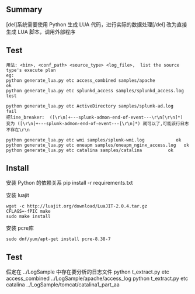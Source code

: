 ## Summary

[del]系统需要使用 Python 生成 LUA 代码，进行实际的数据处理[/del]
改为直接生成 LUA 脚本，调用外部程序

## Test

    用法: <bin>, <conf_path> <source_type> <log_file>,  list the source type's execute plan
    eg:
    python generate_lua.py etc access_combined samples/apache                  ok
    python generate_lua.py etc splunkd_access samples/splunkd_access.log    test

    python generate_lua.py etc ActiveDirectory samples/splunk-ad.log      fail   
    把line_breaker:  ([\r\n]+---splunk-admon-end-of-event---\r\n[\r\n]*)  变为 ([\r\n]+---splunk-admon-end-of-event---[\r\n]*) 就可以了,可能该行日志不存在\r\n

    python generate_lua.py etc wmi samples/splunk-wmi.log            ok
    python generate_lua.py etc oneapm samples/oneapm_nginx_access.log   ok
    python generate_lua.py etc catalina samples/catalina          ok

## Install

安装 Python 的依赖关系
pip install -r requirements.txt

安装 luajit
>
    wget -c http://luajit.org/download/LuaJIT-2.0.4.tar.gz
    CFLAGS=-fPIC make
    sudo make install

安装 pcre库
>
    sudo dnf/yum/apt-get install pcre-8.38-7


## Test

假定在 ../LogSample 中存在要分析的日志文件
 python t_extract.py etc access_combined ../LogSample/apache/access_log
 python t_extract.py etc catalina ../LogSample/tomcat/catalina1_part_aa
